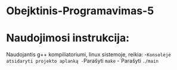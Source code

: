 # Obejktinis-Programavimas-5

# Naudojimosi instrukcija:

Naudojantis g++ kompiliatoriumi, linux sistemoje, reikia:
-`Konsolėjė atsidaryti projekto aplanką
-`Parašyti ```make```
-`Parašyti ```./main```
